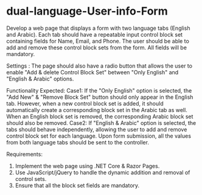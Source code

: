 # dual-language-User-info-Form
Develop a web page that displays a form with two language tabs (English and Arabic). Each tab should have a repeatable input control block set containing fields for Name, Email, and Phone. The user should be able to add and remove these control block sets from the form. All fields will be mandatory.

Settings : The page should also have a radio button that allows the user to enable &quot;Add &amp; delete Control Block
Set&quot; between &quot;Only English&quot; and &quot;English &amp; Arabic&quot; options.

Functionality Expected:
Case1: If the &quot;Only English&quot; option is selected, the &quot;Add New&quot; &amp; &quot;Remove Block Set&quot; button should only appear
in the English tab. However, when a new control block set is added, it should automatically create a
corresponding block set in the Arabic tab as well. When an English block set is removed, the corresponding
Arabic block set should also be removed.
Case2: If &quot;English &amp; Arabic&quot; option is selected, the tabs should behave independently, allowing the user to add
and remove control block set for each language.
Upon form submission, all the values from both language tabs should be sent to the controller.

Requirements:
1. Implement the web page using .NET Core &amp; Razor Pages.
2. Use JavaScript/jQuery to handle the dynamic addition and removal of control sets.
3. Ensure that all the block set fields are mandatory.
